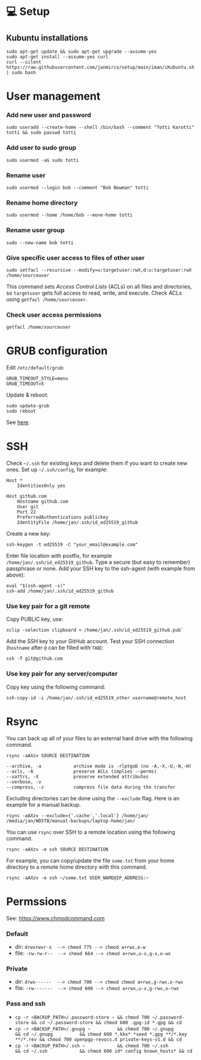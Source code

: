 # 💻 Setup

## Kubuntu installations

    sudo apt-get update && sudo apt-get upgrade --assume-yes
    sudo apt-get install --assume-yes curl
    curl --silent https://raw.githubusercontent.com/janmirco/setup/main/iman/iKubuntu.sh | sudo bash

# User management

### Add new user and password

    sudo useradd --create-home --shell /bin/bash --comment "Totti Karotti" totti && sudo passwd totti

### Add user to sudo group

    sudo usermod -aG sudo totti

### Rename user

    sudo usermod --login bob --comment "Bob Newman" totti

### Rename home directory

    sudo usermod --home /home/bob --move-home totti

### Rename user group

    sudo --new-name bob totti

### Give specific user access to files of other user

    sudo setfacl --recursive --modify=u:targetuser:rwX,d:u:targetuser:rwX /home/sourceuser

This command sets _Access Control Lists_ (ACLs) on all files and directories, so `targetuser` gets full access to read, write, and execute.
Check ACLs using `getfacl /home/sourceuser`.

### Check user access permissions

    getfacl /home/sourceuser

# GRUB configuration

Edit `/etc/default/grub`:

    GRUB_TIMEOUT_STYLE=menu
    GRUB_TIMEOUT=5

Update & reboot:

    sudo update-grub
    sudo reboot

See [here](https://www.gnu.org/software/grub/manual/grub/html_node/Simple-configuration.html).

# SSH

Check `~/.ssh` for existing keys and delete them if you want to create new ones.
Set up `~/.ssh/config`, for example:

    Host *
        IdentitiesOnly yes

    Host github.com
        Hostname github.com
        User git
        Port 22
        PreferredAuthentications publickey
        IdentityFile /home/jan/.ssh/id_ed25519_github

Create a new key:

    ssh-keygen -t ed25519 -C "your_email@example.com"

Enter file location with postfix, for example `/home/jan/.ssh/id_ed25519_github`.
Type a secure (but easy to remember) passphrase or none.
Add your SSH key to the ssh-agent (with example from above):

    eval "$(ssh-agent -s)"
    ssh-add /home/jan/.ssh/id_ed25519_github

### Use key pair for a git remote

Copy PUBLIC key, use:

    xclip -selection clipboard < /home/jan/.ssh/id_ed25519_github.pub`

Add the SSH key to your GitHub account.
Test your SSH connection (`hostname` after `@` can be filled with `TAB`):

    ssh -T git@github.com

### Use key pair for any server/computer

Copy key using the following command:

    ssh-copy-id -i /home/jan/.ssh/id_ed25519_other username@remote_host

# Rsync

You can back up all of your files to an external hard drive with the following command.

    rsync -aAXzv SOURCE DESTINATION

    --archive, -a            archive mode is -rlptgoD (no -A,-X,-U,-N,-H)
    --acls, -A               preserve ACLs (implies --perms)
    --xattrs, -X             preserve extended attributes
    --verbose, -v
    --compress, -z           compress file data during the transfer

Excluding directories can be done using the `--exclude` flag.
Here is an example for a manual backup.

    rsync -aAXzv --exclude={'.cache','.local'} /home/jan/ /media/jan/WD5TB/manual-backups/laptop-home/jan/

You can use `rsync` over SSH to a remote location using the following command.

    rsync -aAXzv -e ssh SOURCE DESTINATION

For example, you can copy/update the file `some.txt` from your home directory to a remote home directory with this command.

    rsync -aAXzv -e ssh ~/some.txt USER_NAME@IP_ADDRESS:~

# Permssions

See: <https://www.chmodcommand.com>

### Default

- dir: `drwxrwxr-x  --> chmod 775 --> chmod a+rwx,o-w`
- file: `-rw-rw-r--  --> chmod 664 --> chmod a+rwx,u-x,g-x,o-wx`

### Private

- dir: `drwx------  --> chmod 700 --> chmod chmod a+rwx,g-rwx,o-rwx`
- file: `-rw-------  --> chmod 600 --> chmod a+rwx,u-x,g-rwx,o-rwx`

### Pass and ssh

- `cp -r <BACKUP_PATH>/.password-store ~ && chmod 700 ~/.password-store && cd ~/.password-store && chmod 600 .gpg-id *.gpg && cd`
- `cp -r <BACKUP_PATH>/.gnupg ~          && chmod 700 ~/.gnupg          && cd ~/.gnupg          && chmod 600 *.kbx* *seed *.gpg **/*.key **/*.rev && chmod 700 openpgp-revocs.d private-keys-v1.d && cd`
- `cp -r <BACKUP_PATH>/.ssh ~            && chmod 700 ~/.ssh            && cd ~/.ssh            && chmod 600 id* config known_hosts* && cd`
